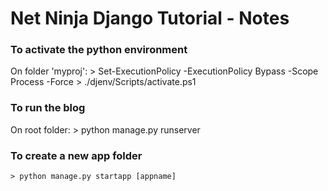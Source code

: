 
# Net Ninja Django Tutorial - Notes

### To activate the python environment
On folder 'myproj':
    > Set-ExecutionPolicy -ExecutionPolicy Bypass -Scope Process -Force
    > ./djenv/Scripts/activate.ps1

### To run the blog
On root folder:
    > python manage.py runserver


### To create a new app folder
    > python manage.py startapp [appname]